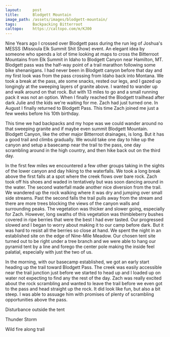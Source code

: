 ```yaml
---
layout:     post
title:      Blodgett Mountain
image_path: /assets/images/blodgett-mountain/
tags:       Backpacking Bitterroot
caltopo:    https://caltopo.com/m/KJ00
---
```

Nine Years ago I crossed over Blodgett pass during the run leg of Joshua's MESSS (Missoula Elk Summit Shit Show) event. An elegant idea by someone who spends a lot of time looking at maps to cross the Bitterroot Mountains from Elk Summit in Idaho to Blodgett Canyon near Hamilton, MT. Blodgett pass was the half-way point of a trail marathon following some bike shenanigans. I had never been in Blodgett canyon before that day and my first look was from the pass crossing from Idaho back into Montana. We took a break at the pass, ate some snacks, rested our legs, and I gazed up longingly at the sweeping layers of granite above. I wanted to wander up and walk around on that rock. But with 13 miles to go and a small running pack it was not an option. When I finally reached the Blodgett trailhead after dark Julie and the kids we're waiting for me. Zach had just turned one. In August I finally returned to Blodgett Pass. This time Zach joined me just a few weeks before his 10th birthday.

This time we had backpacks and my hope was we could wander around no that sweeping granite and if maybe even summit Blodgett Mountain. Blodgett Canyon, like the other major Bitterroot drainages, is long. But it has a good trail and climbs gradually. We would take one day to hike up the canyon and setup a basecamp near the trail to the pass, one day scrambling around in the high country, and then hike back out on the third day.

In the first few miles we encountered a few other groups taking in the sights of the lower canyon and day hiking to the waterfalls. We took a long break above the first falls at a spot where the creek flows over bare rock. Zach took off his shoes and waded in tentatively but was soon dancing around in the water. The second waterfall made another nice diversion from the trail. We wandered up the rock walking where it was dry and jumping over small side streams. Past the second falls the trail pulls away from the stream and there are more trees blocking the views of the canyon walls and surrounding peaks. The vegetation was thicker and slower going, especially for Zach. However, long swaths of this vegetation was thimbleberry bushes covered in ripe berries that were the best I had ever tasted. Our progressed slowed and I began to worry about making it to our camp before dark. But it was hard to resist all the berries so close at hand. We spent the night in an established site on the edge of Nine-Mile Meadow. Our chosen tent site turned out to be right under a tree branch and we were able to hang our pyramid tent by a line and forego the center pole making the inside feel palatial, especially with just the two of us.

In the morning, with our basecamp established, we got an early start heading up the trail toward Blodgett Pass. The creek was easily accessible near the trail junction just before we started to head up and I loaded up on water not expecting to find any the rest of the day. Zach was really excited about the rock scrambling and wanted to leave the trail before we even got to the pass and head straight up the rock. It did look like fun, but also a bit steep. I was able to assuage him with promises of plenty of scrambling opportunities above the pass.

Disturbance outside the tent

Thunder Storm

Wild fire along trail
